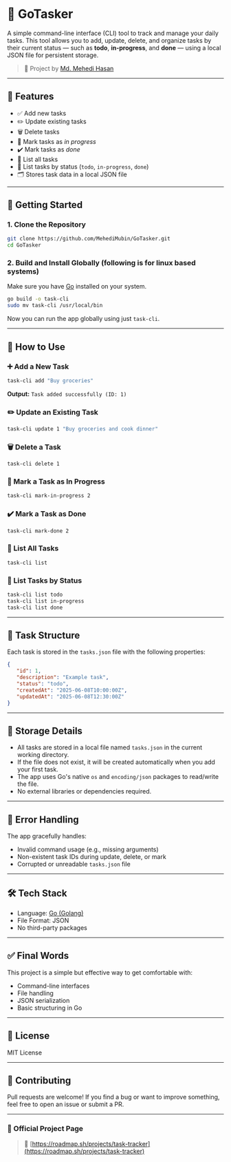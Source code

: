 # 📝 GoTasker

A simple command-line interface (CLI) tool to track and manage your daily tasks. This tool allows you to add, update, delete, and organize tasks by their current status — such as **todo**, **in-progress**, and **done** — using a local JSON file for persistent storage.

> 🚀 Project by [Md. Mehedi Hasan](https://github.com/your-username)
---

## 📌 Features

-  ✅ Add new tasks
-  ✏️ Update existing tasks
-  🗑️ Delete tasks
-  🚧 Mark tasks as _in progress_
-  ✔️ Mark tasks as _done_
-  📄 List all tasks
-  🎯 List tasks by status (`todo`, `in-progress`, `done`)
-  🗂️ Stores task data in a local JSON file

---

## 🏁 Getting Started

### 1. Clone the Repository

```bash
git clone https://github.com/MehediMubin/GoTasker.git
cd GoTasker
```

### 2. Build and Install Globally (following is for linux based systems)

Make sure you have [Go](https://go.dev/dl/) installed on your system.

```bash
go build -o task-cli
sudo mv task-cli /usr/local/bin
```

Now you can run the app globally using just `task-cli`.

---

## 🚀 How to Use

### ➕ Add a New Task

```bash
task-cli add "Buy groceries"
```

**Output:** `Task added successfully (ID: 1)`

### ✏️ Update an Existing Task

```bash
task-cli update 1 "Buy groceries and cook dinner"
```

### 🗑️ Delete a Task

```bash
task-cli delete 1
```

### 🚧 Mark a Task as In Progress

```bash
task-cli mark-in-progress 2
```

### ✔️ Mark a Task as Done

```bash
task-cli mark-done 2
```

### 📄 List All Tasks

```bash
task-cli list
```

### 🎯 List Tasks by Status

```bash
task-cli list todo
task-cli list in-progress
task-cli list done
```

---

## 🧩 Task Structure

Each task is stored in the `tasks.json` file with the following properties:

```json
{
   "id": 1,
   "description": "Example task",
   "status": "todo",
   "createdAt": "2025-06-08T10:00:00Z",
   "updatedAt": "2025-06-08T12:30:00Z"
}
```

---

## 📁 Storage Details

-  All tasks are stored in a local file named `tasks.json` in the current working directory.
-  If the file does not exist, it will be created automatically when you add your first task.
-  The app uses Go's native `os` and `encoding/json` packages to read/write the file.
-  No external libraries or dependencies required.

---

## 🧪 Error Handling

The app gracefully handles:

-  Invalid command usage (e.g., missing arguments)
-  Non-existent task IDs during update, delete, or mark
-  Corrupted or unreadable `tasks.json` file

---

## 🛠 Tech Stack

-  Language: [Go (Golang)](https://go.dev/)
-  File Format: JSON
-  No third-party packages

---

## ✅ Final Words

This project is a simple but effective way to get comfortable with:

-  Command-line interfaces
-  File handling
-  JSON serialization
-  Basic structuring in Go

---

## 📖 License

MIT License

---

## 🌱 Contributing

Pull requests are welcome! If you find a bug or want to improve something, feel free to open an issue or submit a PR.

---

### 🔗 Official Project Page

> 📌 [https://roadmap.sh/projects/task-tracker](https://roadmap.sh/projects/task-tracker)